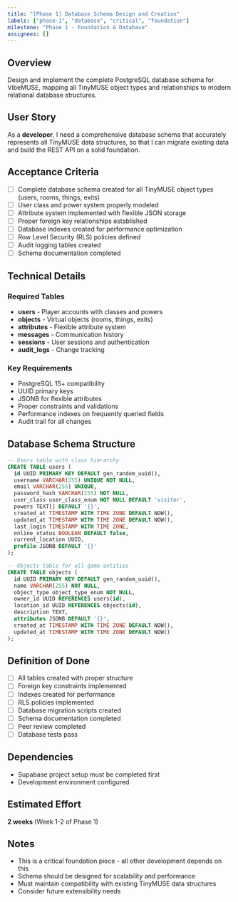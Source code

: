 ```yaml
---
title: "[Phase 1] Database Schema Design and Creation"
labels: ["phase-1", "database", "critical", "foundation"]
milestone: "Phase 1 - Foundation & Database"
assignees: []
---
```


## Overview
Design and implement the complete PostgreSQL database schema for VibeMUSE, mapping all TinyMUSE object types and relationships to modern relational database structures.

## User Story
As a **developer**, I need a comprehensive database schema that accurately represents all TinyMUSE data structures, so that I can migrate existing data and build the REST API on a solid foundation.

## Acceptance Criteria
- [ ] Complete database schema created for all TinyMUSE object types (users, rooms, things, exits)
- [ ] User class and power system properly modeled
- [ ] Attribute system implemented with flexible JSON storage
- [ ] Proper foreign key relationships established
- [ ] Database indexes created for performance optimization
- [ ] Row Level Security (RLS) policies defined
- [ ] Audit logging tables created
- [ ] Schema documentation completed

## Technical Details

### Required Tables
- **users** - Player accounts with classes and powers
- **objects** - Virtual objects (rooms, things, exits)
- **attributes** - Flexible attribute system
- **messages** - Communication history
- **sessions** - User sessions and authentication
- **audit_logs** - Change tracking

### Key Requirements
- PostgreSQL 15+ compatibility
- UUID primary keys
- JSONB for flexible attributes
- Proper constraints and validations
- Performance indexes on frequently queried fields
- Audit trail for all changes

## Database Schema Structure
```sql
-- Users table with class hierarchy
CREATE TABLE users (
  id UUID PRIMARY KEY DEFAULT gen_random_uuid(),
  username VARCHAR(255) UNIQUE NOT NULL,
  email VARCHAR(255) UNIQUE,
  password_hash VARCHAR(255) NOT NULL,
  user_class user_class_enum NOT NULL DEFAULT 'visitor',
  powers TEXT[] DEFAULT '{}',
  created_at TIMESTAMP WITH TIME ZONE DEFAULT NOW(),
  updated_at TIMESTAMP WITH TIME ZONE DEFAULT NOW(),
  last_login TIMESTAMP WITH TIME ZONE,
  online_status BOOLEAN DEFAULT false,
  current_location UUID,
  profile JSONB DEFAULT '{}'
);

-- Objects table for all game entities
CREATE TABLE objects (
  id UUID PRIMARY KEY DEFAULT gen_random_uuid(),
  name VARCHAR(255) NOT NULL,
  object_type object_type_enum NOT NULL,
  owner_id UUID REFERENCES users(id),
  location_id UUID REFERENCES objects(id),
  description TEXT,
  attributes JSONB DEFAULT '{}',
  created_at TIMESTAMP WITH TIME ZONE DEFAULT NOW(),
  updated_at TIMESTAMP WITH TIME ZONE DEFAULT NOW()
);
```

## Definition of Done
- [ ] All tables created with proper structure
- [ ] Foreign key constraints implemented
- [ ] Indexes created for performance
- [ ] RLS policies implemented
- [ ] Database migration scripts created
- [ ] Schema documentation completed
- [ ] Peer review completed
- [ ] Database tests pass

## Dependencies
- Supabase project setup must be completed first
- Development environment configured

## Estimated Effort
**2 weeks** (Week 1-2 of Phase 1)

## Notes
- This is a critical foundation piece - all other development depends on this
- Schema should be designed for scalability and performance
- Must maintain compatibility with existing TinyMUSE data structures
- Consider future extensibility needs